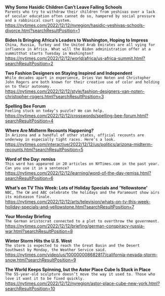 **Why Some Hasidic Children Can’t Leave Failing Schools**\
`Parents who try to withdraw their children from yeshivas over a lack of secular education often cannot do so, hampered by social pressure and a rabbinical court system.`\
https://nytimes.com/2022/12/12/nyregion/hasidic-yeshivas-schools-divorce.html?searchResultPosition=1

**Biden Is Bringing Africa’s Leaders to Washington, Hoping to Impress**\
`China, Russia, Turkey and the United Arab Emirates are all vying for influence in Africa. What will the Biden administration offer at a summitthat starts Tuesday in Washington?`\
https://nytimes.com/2022/12/12/world/africa/us-africa-summit.html?searchResultPosition=2

**Two Fashion Designers on Staying Inspired and Independent**\
`While decades apart in experience, Dries Van Noten and Christopher John Rogers are both known for their creative use of color and holding on to their autonomy.`\
https://nytimes.com/2022/12/12/style/fashion-designers-van-noten-christopher-rogers.html?searchResultPosition=3

**Spelling Bee Forum**\
`Feeling stuck on today’s puzzle? We can help.`\
https://nytimes.com/2022/12/12/crosswords/spelling-bee-forum.html?searchResultPosition=4

**Where Are Midterm Recounts Happening?**\
`In Arizona and a handful of other states, official recounts are underway in especially tight races. Here’s a look.`\
https://nytimes.com/interactive/2022/12/12/us/politics/arizona-midterm-recounts.html?searchResultPosition=5

**Word of the Day: remiss**\
`This word has appeared in 20 articles on NYTimes.com in the past year. Can you use it in a sentence?`\
https://nytimes.com/2022/12/12/learning/word-of-the-day-remiss.html?searchResultPosition=6

**What’s on TV This Week: Lots of Holiday Specials and ‘Yellowstone’**\
`NBC, The CW and ABC celebrate the holidays and the Paramount show airs its midseason finale.`\
https://nytimes.com/2022/12/12/arts/television/whats-on-tv-this-week-holiday-specials-and-yellowstone.html?searchResultPosition=7

**Your Monday Briefing**\
`The German aristocrat connected to a plot to overthrow the government.`\
https://nytimes.com/2022/12/12/briefing/german-conspiracy-russia-war.html?searchResultPosition=8

**Winter Storm Hits the U.S. West**\
`The storm is expected to reach the Great Basin and the Desert Southwest by Monday, the Weather Service said.`\
https://nytimes.com/video/us/100000008682817/california-nevada-storm-snow.html?searchResultPosition=9

**The World Keeps Spinning, but the Astor Place Cube Is Stuck in Place**\
`The 55-year-old sculpture doesn’t move the way it used to. Those who love it want it to be fixed quickly.`\
https://nytimes.com/2022/12/12/nyregion/astor-place-cube-new-york.html?searchResultPosition=10

